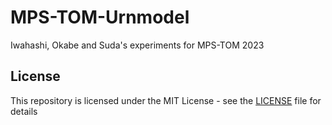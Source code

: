 # MPS-TOM-Urnmodel

Iwahashi, Okabe and Suda's experiments for MPS-TOM 2023

## License

This repository is licensed under the MIT License - see the [LICENSE](LICENSE) file for details

